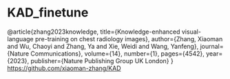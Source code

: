 # KAD_finetune
@article{zhang2023knowledge,
  title={Knowledge-enhanced visual-language pre-training on chest radiology images},
  author={Zhang, Xiaoman and Wu, Chaoyi and Zhang, Ya and Xie, Weidi and Wang, Yanfeng},
  journal={Nature Communications},
  volume={14},
  number={1},
  pages={4542},
  year={2023},
  publisher={Nature Publishing Group UK London}
}
https://github.com/xiaoman-zhang/KAD
